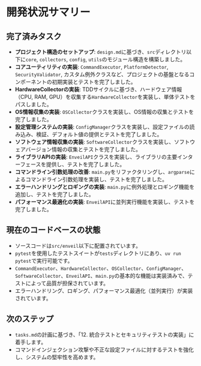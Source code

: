 # 開発状況サマリー

## 完了済みタスク

- **プロジェクト構造のセットアップ**: `design.md`に基づき、`src`ディレクトリ以下に`core`, `collectors`, `config`, `utils`のモジュール構造を構築しました。
- **コアユーティリティの実装**: `CommandExecutor`, `PlatformDetector`, `SecurityValidator`, カスタム例外クラスなど、プロジェクトの基盤となるコンポーネントの初期実装とテストを完了しました。
- **HardwareCollectorの実装**: TDDサイクルに基づき、ハードウェア情報（CPU, RAM, GPU）を収集する`HardwareCollector`を実装し、単体テストをパスしました。
- **OS情報収集の実装**: `OSCollector`クラスを実装し、OS情報の収集とテストを完了しました。
- **設定管理システムの実装**: `ConfigManager`クラスを実装し、設定ファイルの読み込み、検証、デフォルト値の提供とテストを完了しました。
- **ソフトウェア情報収集の実装**: `SoftwareCollector`クラスを実装し、ソフトウェアバージョン情報の収集とテストを完了しました。
- **ライブラリAPIの実装**: `EnveilAPI`クラスを実装し、ライブラリの主要インターフェースを提供し、テストを完了しました。
- **コマンドライン引数処理の改善**: `main.py`をリファクタリングし、`argparse`によるコマンドライン引数処理を実装し、テストを完了しました。
- **エラーハンドリングとロギングの実装**: `main.py`に例外処理とロギング機能を追加し、テストを完了しました。
- **パフォーマンス最適化の実装**: `EnveilAPI`に並列実行機能を実装し、テストを完了しました。

## 現在のコードベースの状態

- ソースコードは`src/enveil`以下に配置されています。
- `pytest`を使用したテストスイートが`tests`ディレクトリにあり、`uv run pytest`で実行可能です。
- `CommandExecutor`、`HardwareCollector`、`OSCollector`、`ConfigManager`、`SoftwareCollector`、`EnveilAPI`、`main.py`の基本的な機能は実装済みで、テストによって品質が担保されています。
- エラーハンドリング、ロギング、パフォーマンス最適化（並列実行）が実装されています。

## 次のステップ

- `tasks.md`の計画に基づき、「12. 統合テストとセキュリティテストの実装」に着手します。
- コマンドインジェクション攻撃や不正な設定ファイルに対するテストを強化し、システムの堅牢性を高めます。
